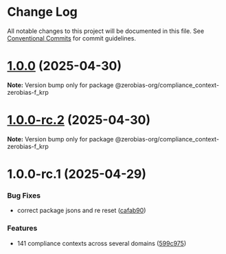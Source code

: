 # Change Log

All notable changes to this project will be documented in this file.
See [Conventional Commits](https://conventionalcommits.org) for commit guidelines.

# [1.0.0](https://github.com/zerobias-org/compliance_context/compare/@zerobias-org/compliance_context-zerobias-f_krp@1.0.0-rc.2...@zerobias-org/compliance_context-zerobias-f_krp@1.0.0) (2025-04-30)

**Note:** Version bump only for package @zerobias-org/compliance_context-zerobias-f_krp





# [1.0.0-rc.2](https://github.com/zerobias-org/compliance_context/compare/@zerobias-org/compliance_context-zerobias-f_krp@1.0.0-rc.1...@zerobias-org/compliance_context-zerobias-f_krp@1.0.0-rc.2) (2025-04-30)

**Note:** Version bump only for package @zerobias-org/compliance_context-zerobias-f_krp





# 1.0.0-rc.1 (2025-04-29)


### Bug Fixes

* correct package jsons and re reset ([cafab90](https://github.com/zerobias-org/compliance_context/commit/cafab90b3771e45ffeefa4ea2dca415266baa99f))


### Features

* 141 compliance contexts across several domains ([599c975](https://github.com/zerobias-org/compliance_context/commit/599c975fcf3da5bbfffe4113c7f5f793e5231e68))
